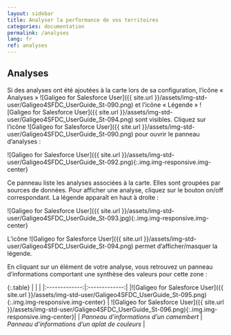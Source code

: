 ```yaml
---
layout: sidebar
title: Analyser la performance de vos territoires
categories: documentation
permalink: /analyses
lang: fr
ref: analyses
---
```


## Analyses

Si des analyses ont été ajoutées à la carte lors de sa configuration, l’icône « Analyses » ![Galigeo for Salesforce User]({{ site.url }}/assets/img-std-user/Galigeo4SFDC_UserGuide_St-090.png)
et l’icône « Légende » ![Galigeo for Salesforce User]({{ site.url }}/assets/img-std-user/Galigeo4SFDC_UserGuide_St-094.png) sont visibles. Cliquez sur l’icône ![Galigeo for Salesforce User]({{ site.url }}/assets/img-std-user/Galigeo4SFDC_UserGuide_St-090.png) pour ouvrir le panneau d’analyses :

![Galigeo for Salesforce User]({{ site.url }}/assets/img-std-user/Galigeo4SFDC_UserGuide_St-092.png){:.img.img-responsive.img-center}

Ce panneau liste les analyses associées à la carte. Elles sont groupées par sources de données.
Pour afficher une analyse, cliquez sur le bouton on/off correspondant. La légende apparaît en haut à droite :

![Galigeo for Salesforce User]({{ site.url }}/assets/img-std-user/Galigeo4SFDC_UserGuide_St-093.jpg){:.img.img-responsive.img-center}

L’icône ![Galigeo for Salesforce User]({{ site.url }}/assets/img-std-user/Galigeo4SFDC_UserGuide_St-094.png) permet d’afficher/masquer la légende.

En cliquant sur un élément de votre analyse, vous retrouvez un panneau d’informations comportant une synthèse des valeurs pour cette zone :

{:.table}
|   |    |
|:-------------:|:-------------:|
|![Galigeo for Salesforce User]({{ site.url }}/assets/img-std-user/Galigeo4SFDC_UserGuide_St-095.png){:.img.img-responsive.img-center} | ![Galigeo for Salesforce User]({{ site.url }}/assets/img-std-user/Galigeo4SFDC_UserGuide_St-096.png){:.img.img-responsive.img-center}|
| *Panneau d’informations d’un camembert* | *Panneau d’informations d’un aplat de couleurs* |